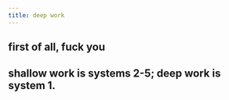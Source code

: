 ```yaml
---
title: deep work
---
```


## first of all, fuck you
## shallow work is systems 2-5; deep work is system 1.
